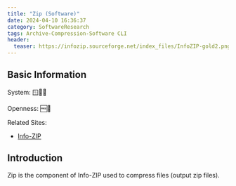 ```yaml
---
title: "Zip (Software)"
date: 2024-04-10 16:36:37
category: SoftwareResearch
tags: Archive-Compression-Software CLI
header:
  teaser: https://infozip.sourceforge.net/index_files/InfoZIP-gold2.png
---
```


## Basic Information

System: 🪟🍎🐧

Openness: 🆓📖

Related Sites:

* [Info-ZIP](https://infozip.sourceforge.net/)

## Introduction

Zip is the component of Info-ZIP used to compress files (output zip files).
